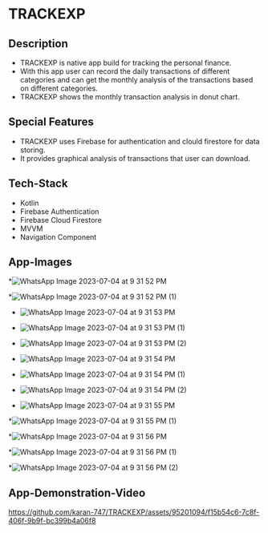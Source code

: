 # TRACKEXP

## Description

* TRACKEXP is native app build for tracking the personal finance. 
* With this app user can record the daily transactions of different categories and can get the monthly analysis of the transactions based on different categories.
* TRACKEXP shows the monthly transaction analysis in donut chart.

## Special Features

* TRACKEXP uses Firebase for authentication and clould firestore for data storing.
* It provides graphical analysis of transactions that user can download.

## Tech-Stack

* Kotlin
* Firebase Authentication
* Firebase Cloud Firestore
* MVVM
* Navigation Component

## App-Images

*![WhatsApp Image 2023-07-04 at 9 31 52 PM](https://github.com/karan-747/TRACKEXP/assets/95201094/2ba15f2c-fb27-4df9-a77d-77e95926629a)

*![WhatsApp Image 2023-07-04 at 9 31 52 PM (1)](https://github.com/karan-747/TRACKEXP/assets/95201094/9f214027-4c90-451f-948a-07621e47e7cc)

* ![WhatsApp Image 2023-07-04 at 9 31 53 PM](https://github.com/karan-747/TRACKEXP/assets/95201094/505c1ea4-0006-4415-be7e-0a48b9ff0b9f)

* ![WhatsApp Image 2023-07-04 at 9 31 53 PM (1)](https://github.com/karan-747/TRACKEXP/assets/95201094/32ebe720-71b8-412f-b16b-8e2c91ee02ae)

* ![WhatsApp Image 2023-07-04 at 9 31 53 PM (2)](https://github.com/karan-747/TRACKEXP/assets/95201094/5f8c0e36-831e-43c1-97c1-6f0a6d1155a3)

* ![WhatsApp Image 2023-07-04 at 9 31 54 PM](https://github.com/karan-747/TRACKEXP/assets/95201094/a79e024f-2da4-4681-8386-f214fcc5cbaf)

* ![WhatsApp Image 2023-07-04 at 9 31 54 PM (1)](https://github.com/karan-747/TRACKEXP/assets/95201094/97ec80bd-d362-4506-8cde-003df71463a5)

* ![WhatsApp Image 2023-07-04 at 9 31 54 PM (2)](https://github.com/karan-747/TRACKEXP/assets/95201094/a3bcd19c-9735-481b-94cc-1377013c5b42)

* ![WhatsApp Image 2023-07-04 at 9 31 55 PM](https://github.com/karan-747/TRACKEXP/assets/95201094/7d30a5d5-6203-4cae-8d55-e07f6711f5a4)

*![WhatsApp Image 2023-07-04 at 9 31 55 PM (1)](https://github.com/karan-747/TRACKEXP/assets/95201094/0c66138b-b5ed-4032-9d16-e1e5a383ede7)

*![WhatsApp Image 2023-07-04 at 9 31 56 PM](https://github.com/karan-747/TRACKEXP/assets/95201094/34f1cf8d-a316-4da8-a710-19a0430d89c2)

*![WhatsApp Image 2023-07-04 at 9 31 56 PM (1)](https://github.com/karan-747/TRACKEXP/assets/95201094/78832183-0cdc-4aee-822c-8e02d9e0db8e)

*![WhatsApp Image 2023-07-04 at 9 31 56 PM (2)](https://github.com/karan-747/TRACKEXP/assets/95201094/899d3eb3-03e2-4762-a68c-dc913fc7d6f8)


## App-Demonstration-Video

https://github.com/karan-747/TRACKEXP/assets/95201094/f15b54c6-7c8f-406f-9b9f-bc399b4a06f8
















